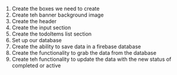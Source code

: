 1. Create the boxes we need to create
2. Create teh banner background image
3. Create the header
4. Create the input section
5. Create the todoItems list section
6. Set up our database
7. Create the ability to save data in a firebase database
8. Create the functionality to grab  the data from the database
9. Create teh functionality to update the data with the new status of completed or active
